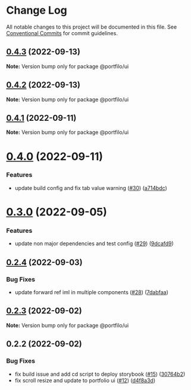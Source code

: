 # Change Log

All notable changes to this project will be documented in this file.
See [Conventional Commits](https://conventionalcommits.org) for commit guidelines.

## [0.4.3](https://github.com/anthony-y-zhu14/MikoshiUI/compare/@portfilo/ui@0.4.2...@portfilo/ui@0.4.3) (2022-09-13)

**Note:** Version bump only for package @portfilo/ui





## [0.4.2](https://github.com/anthony-y-zhu14/MikoshiUI/compare/@portfilo/ui@0.4.1...@portfilo/ui@0.4.2) (2022-09-13)

**Note:** Version bump only for package @portfilo/ui





## [0.4.1](https://github.com/anthony-y-zhu14/MikoshiUI/compare/@portfilo/ui@0.4.0...@portfilo/ui@0.4.1) (2022-09-11)

**Note:** Version bump only for package @portfilo/ui





# [0.4.0](https://github.com/anthony-y-zhu14/MikoshiUI/compare/@portfilo/ui@0.3.0...@portfilo/ui@0.4.0) (2022-09-11)


### Features

* update build config and fix tab value warning ([#30](https://github.com/anthony-y-zhu14/MikoshiUI/issues/30)) ([a714bdc](https://github.com/anthony-y-zhu14/MikoshiUI/commit/a714bdc9a9e317746171c534a0a4227480204f00))





# [0.3.0](https://github.com/anthony-y-zhu14/MikoshiUI/compare/@portfilo/ui@0.2.4...@portfilo/ui@0.3.0) (2022-09-05)


### Features

* update non major dependencies and test config ([#29](https://github.com/anthony-y-zhu14/MikoshiUI/issues/29)) ([9dcafd9](https://github.com/anthony-y-zhu14/MikoshiUI/commit/9dcafd9773342116a1ca194989af60fa86b957ff))





## [0.2.4](https://github.com/anthony-y-zhu14/MikoshiUI/compare/@portfilo/ui@0.2.3...@portfilo/ui@0.2.4) (2022-09-03)


### Bug Fixes

* update forward ref iml in multiple components ([#28](https://github.com/anthony-y-zhu14/MikoshiUI/issues/28)) ([7dabfaa](https://github.com/anthony-y-zhu14/MikoshiUI/commit/7dabfaadc0fd01104e6affc610b4677bf1e0010a))





## [0.2.3](https://github.com/anthony-y-zhu14/MikoshiUI/compare/@portfilo/ui@0.2.2...@portfilo/ui@0.2.3) (2022-09-02)

**Note:** Version bump only for package @portfilo/ui





## 0.2.2 (2022-09-02)


### Bug Fixes

* fix build issue and add cd script to deploy storybook ([#15](https://github.com/anthony-y-zhu14/MikoshiUI/issues/15)) ([30764b2](https://github.com/anthony-y-zhu14/MikoshiUI/commit/30764b220d5e87d6738181535776c628665f7eb0))
* fix scroll resize and update to portfolio ui ([#12](https://github.com/anthony-y-zhu14/MikoshiUI/issues/12)) ([d4f8a3d](https://github.com/anthony-y-zhu14/MikoshiUI/commit/d4f8a3d4089141e6a6937f257e31f8e877ea8853))

